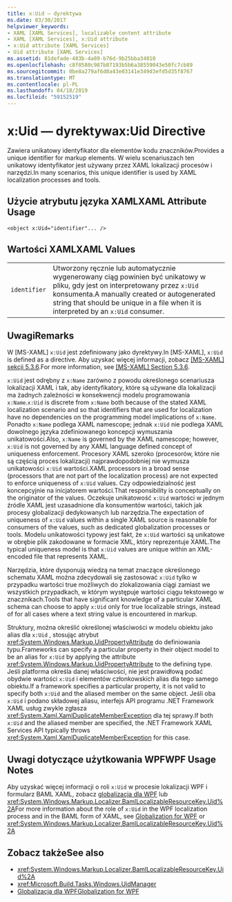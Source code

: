 ```yaml
---
title: x:Uid — dyrektywa
ms.date: 03/30/2017
helpviewer_keywords:
- XAML [XAML Services], localizable content attribute
- XAML [XAML Services], x:Uid attribute
- x:Uid attribute [XAML Services]
- Uid attribute [XAML Services]
ms.assetid: 81defade-483b-4a89-b76d-9b25bba34010
ms.openlocfilehash: c8f0580c987b87193b5b6a38559043e50fc7cb89
ms.sourcegitcommit: 0be8a279af6d8a43e03141e349d3efd5d35f8767
ms.translationtype: MT
ms.contentlocale: pl-PL
ms.lasthandoff: 04/18/2019
ms.locfileid: "59152519"
---
```

# <a name="xuid-directive"></a><span data-ttu-id="51ca3-102">x:Uid — dyrektywa</span><span class="sxs-lookup"><span data-stu-id="51ca3-102">x:Uid Directive</span></span>
<span data-ttu-id="51ca3-103">Zawiera unikatowy identyfikator dla elementów kodu znaczników.</span><span class="sxs-lookup"><span data-stu-id="51ca3-103">Provides a unique identifier for markup elements.</span></span> <span data-ttu-id="51ca3-104">W wielu scenariuszach ten unikatowy identyfikator jest używany przez XAML lokalizacji procesów i narzędzi.</span><span class="sxs-lookup"><span data-stu-id="51ca3-104">In many scenarios, this unique identifier is used by XAML localization processes and tools.</span></span>  
  
## <a name="xaml-attribute-usage"></a><span data-ttu-id="51ca3-105">Użycie atrybutu języka XAML</span><span class="sxs-lookup"><span data-stu-id="51ca3-105">XAML Attribute Usage</span></span>  
  
```xaml  
<object x:Uid="identifier"... />  
```  
  
## <a name="xaml-values"></a><span data-ttu-id="51ca3-106">Wartości XAML</span><span class="sxs-lookup"><span data-stu-id="51ca3-106">XAML Values</span></span>  
  
|||  
|-|-|  
|`identifier`|<span data-ttu-id="51ca3-107">Utworzony ręcznie lub automatycznie wygenerowany ciąg powinien być unikatowy w pliku, gdy jest on interpretowany przez `x:Uid` konsumenta.</span><span class="sxs-lookup"><span data-stu-id="51ca3-107">A manually created or autogenerated string that should be unique in a file when it is interpreted by an `x:Uid` consumer.</span></span>|  
  
## <a name="remarks"></a><span data-ttu-id="51ca3-108">Uwagi</span><span class="sxs-lookup"><span data-stu-id="51ca3-108">Remarks</span></span>  
 <span data-ttu-id="51ca3-109">W [MS-XAML] `x:Uid` jest zdefiniowany jako dyrektywy.</span><span class="sxs-lookup"><span data-stu-id="51ca3-109">In [MS-XAML], `x:Uid` is defined as a directive.</span></span> <span data-ttu-id="51ca3-110">Aby uzyskać więcej informacji, zobacz [ \[MS-XAML\] sekcji 5.3.6](https://go.microsoft.com/fwlink/?LinkId=114525).</span><span class="sxs-lookup"><span data-stu-id="51ca3-110">For more information, see [\[MS-XAML\] Section 5.3.6](https://go.microsoft.com/fwlink/?LinkId=114525).</span></span>  
  
 <span data-ttu-id="51ca3-111">`x:Uid` jest odrębny z `x:Name` zarówno z powodu określonego scenariusza lokalizacji XAML i tak, aby identyfikatory, które są używane dla lokalizacji ma żadnych zależności w konsekwencji modelu programowania `x:Name`.</span><span class="sxs-lookup"><span data-stu-id="51ca3-111">`x:Uid` is discrete from `x:Name` both because of the stated XAML localization scenario and so that identifiers that are used for localization have no dependencies on the programming model implications of `x:Name`.</span></span> <span data-ttu-id="51ca3-112">Ponadto `x:Name` podlega XAML namescope; jednak `x:Uid` nie podlega XAML dowolnego języka zdefiniowanego koncepcji wymuszania unikatowości.</span><span class="sxs-lookup"><span data-stu-id="51ca3-112">Also, `x:Name` is governed by the XAML namescope; however, `x:Uid` is not governed by any XAML language defined concept of uniqueness enforcement.</span></span> <span data-ttu-id="51ca3-113">Procesory XAML szeroko (procesorów, które nie są częścią proces lokalizacji) najprawdopodobniej nie wymusza unikatowości `x:Uid` wartości.</span><span class="sxs-lookup"><span data-stu-id="51ca3-113">XAML processors in a broad sense (processors that are not part of the localization process) are not expected to enforce uniqueness of `x:Uid` values.</span></span> <span data-ttu-id="51ca3-114">Czy odpowiedzialność jest koncepcyjnie na inicjatorem wartości.</span><span class="sxs-lookup"><span data-stu-id="51ca3-114">That responsibility is conceptually on the originator of the values.</span></span> <span data-ttu-id="51ca3-115">Oczekuje unikatowość `x:Uid` wartości w jednym źródle XAML jest uzasadnione dla konsumentów wartości, takich jak procesy globalizacji dedykowanych lub narzędzia.</span><span class="sxs-lookup"><span data-stu-id="51ca3-115">The expectation of uniqueness of `x:Uid` values within a single XAML source is reasonable for consumers of the values, such as dedicated globalization processes or tools.</span></span> <span data-ttu-id="51ca3-116">Modelu unikatowości typowy jest fakt, że `x:Uid` wartości są unikatowe w obrębie plik zakodowane w formacie XML, który reprezentuje XAML.</span><span class="sxs-lookup"><span data-stu-id="51ca3-116">The typical uniqueness model is that `x:Uid` values are unique within an XML-encoded file that represents XAML.</span></span>  
  
 <span data-ttu-id="51ca3-117">Narzędzia, które dysponują wiedzą na temat znaczące określonego schematu XAML można zdecydowali się zastosować `x:Uid` tylko w przypadku wartości true możliwych do zlokalizowania ciągi zamiast we wszystkich przypadkach, w którym występuje wartości ciągu tekstowego w znacznikach.</span><span class="sxs-lookup"><span data-stu-id="51ca3-117">Tools that have significant knowledge of a particular XAML schema can choose to apply `x:Uid` only for true localizable strings, instead of for all cases where a text string value is encountered in markup.</span></span>  
  
 <span data-ttu-id="51ca3-118">Struktury, można określić określonej właściwości w modelu obiektu jako alias dla `x:Uid` , stosując atrybut <xref:System.Windows.Markup.UidPropertyAttribute> do definiowania typu.</span><span class="sxs-lookup"><span data-stu-id="51ca3-118">Frameworks can specify a particular property in their object model to be an alias for `x:Uid` by applying the attribute <xref:System.Windows.Markup.UidPropertyAttribute> to the defining type.</span></span> <span data-ttu-id="51ca3-119">Jeśli platforma określa danej właściwości, nie jest prawidłową podać obydwie wartości `x:Uid` i elementów członkowskich alias dla tego samego obiektu.</span><span class="sxs-lookup"><span data-stu-id="51ca3-119">If a framework specifies a particular property, it is not valid to specify both `x:Uid` and the aliased member on the same object.</span></span> <span data-ttu-id="51ca3-120">Jeśli oba `x:Uid` i podano składowej aliasu, interfejs API programu .NET Framework XAML usług zwykle zgłasza <xref:System.Xaml.XamlDuplicateMemberException> dla tej sprawy.</span><span class="sxs-lookup"><span data-stu-id="51ca3-120">If both `x:Uid` and the aliased member are specified, the .NET Framework XAML Services API typically throws <xref:System.Xaml.XamlDuplicateMemberException> for this case.</span></span>  
  
## <a name="wpf-usage-notes"></a><span data-ttu-id="51ca3-121">Uwagi dotyczące użytkowania WPF</span><span class="sxs-lookup"><span data-stu-id="51ca3-121">WPF Usage Notes</span></span>  
 <span data-ttu-id="51ca3-122">Aby uzyskać więcej informacji o roli `x:Uid` w procesie lokalizacji WPF i formularz BAML XAML, zobacz [globalizacja dla WPF](../wpf/advanced/globalization-for-wpf.md) lub <xref:System.Windows.Markup.Localizer.BamlLocalizableResourceKey.Uid%2A></span><span class="sxs-lookup"><span data-stu-id="51ca3-122">For more information about the role of `x:Uid` in the WPF localization process and in the BAML form of XAML, see [Globalization for WPF](../wpf/advanced/globalization-for-wpf.md) or <xref:System.Windows.Markup.Localizer.BamlLocalizableResourceKey.Uid%2A></span></span>  
  
## <a name="see-also"></a><span data-ttu-id="51ca3-123">Zobacz także</span><span class="sxs-lookup"><span data-stu-id="51ca3-123">See also</span></span>

- <xref:System.Windows.Markup.Localizer.BamlLocalizableResourceKey.Uid%2A>
- <xref:Microsoft.Build.Tasks.Windows.UidManager>
- [<span data-ttu-id="51ca3-124">Globalizacja dla WPF</span><span class="sxs-lookup"><span data-stu-id="51ca3-124">Globalization for WPF</span></span>](../wpf/advanced/globalization-for-wpf.md)
